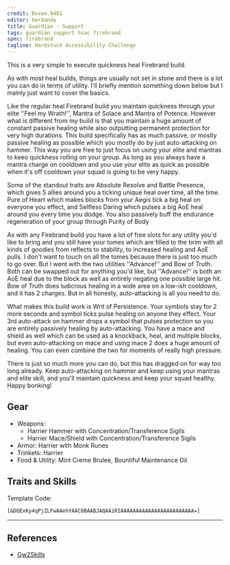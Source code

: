 ```yaml
---
credit: Bovan.9481
editor: berdandy
title: Guardian - Support
tags: guardian support hsac firebrand
spec: firebrand
tagline: Hardstuck Accessibility Challenge
---
```


This is a very simple to execute quickness heal Firebrand build.

As with most heal builds, things are usually not set in stone and there is a lot you can do in terms of utility. I'll briefly mention something down below but I mainly just want to cover the basics.

Like the regular heal Firebrand build you maintain quickness through your elite ''Feel my Wrath!'', Mantra of Solace and Mantra of Potence. However what is different from my build is that you maintain a huge amount of constant passive healing while also outputting permanent protection for very high durations. This build specifically has as much passive, or mostly passive healing as possible which you mostly do by just auto-attacking on hammer. This way you are free to just focus on using your elite and mantras to keeo quickness rolling on your group. As long as you always have a mantra charge on cooldown and you use your elite as quick as possible when it's off cooldown your squad is going to be very happy.

Some of the standout traits are Absolute Resolve and Battle Presence, which gives 5 allies around you a ticking unique heal over time, all the time. Pure of Heart which makes blocks from your Aegis tick a big heal on everyone you effect, and Selfless Daring which pulses a big AoE heal around you every time you dodge. You also passively buff the endurance regeneration of your group through Purity of Body

As with any Firebrand build you have a lot of free slots for any utility you'd like to bring and you still have your tomes which are filled to the brim with all kinds of goodies from reflects to stability, to increased healing and AoE pulls. I don't want to touch on all the tomes because there is just too much to go over. But I went with the two utilities ''Advance!'' and Bow of Truth. Both can be swapped out for anything you'd like, but ''Advance!'' is both an AoE heal due to the block as well as entirely negating one possible large hit. Bow of Truth does ludicrous healing in a wide area on a low-ish cooldown, and it has 2 charges. But in all honesty, auto-attacking is all you need to do.

What makes this build work is Writ of Persistence. Your symbols stay for 2 more seconds and symbol ticks pulse healing on anyone they effect. Your 3rd auto-attack on hammer drops a symbol that pulses protection so you are entirely passively healing by auto-attacking. You have a mace and shield as well which can be used as a knockback, heal, and multiple blocks, but even auto-attacking on mace and using mace 2 does a huge amount of healing. You can even combine the two for moments of really high pressure.

There is just so much more you can do, but this has dragged on for way too long already. Keep auto-attacking on hammer and keep using your mantras and elite skill, and you'll maintain quickness and keep your squad healthy. Happy bonking!

## Gear

- Weapons: 
  - Harrier Hammer with Concentration/Transference Sigils
  - Harrier Mace/Shield with Concentration/Transference Sigils
- Armor: Harrier with Monk Runes
- Trinkets: Harrier
- Food & Utility: Mint Creme Brulee, Bountiful Maintenance Oil

## Traits and Skills

Template Code:

`[&DQExKy4qPjZLFwAAehYAAC0BAABJAQAAiRIAAAAAAAAAAAAAAAAAAAAAAAA=]`

---

<div
  data-armory-embed='skills'
  data-armory-ids='41714,40915,9084,9175,29965'
>
</div>
<div
  data-armory-embed='specializations'
  data-armory-ids='49,46,62'
  data-armory-49-traits='654,549,558'
  data-armory-46-traits='625,610,554'
  data-armory-62-traits='2101,2063,2159'
>
</div>
<script async src='https://unpkg.com/armory-embeds@^0.x.x/armory-embeds.js'></script>



## References

- [Gw2Skills](http://gw2skills.net/editor/?PWyAIl7lRweYXsEGJmWXqPbA-zRJYqRNfZUdKkeF47BRA2DHwXS/gl/3sA-e)
